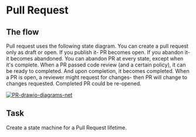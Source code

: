 # Pull Request

## The flow

Pull request uses the following state diagram. You can create a pull request only as draft or open. If you publish it- PR becomes open. If you abandon it- it becomes abandoned. You can abandon PR at every state, except when it's complete. When a PR passed code review (and a certain policy), it can be ready to completed. And upon completion, it becomes completed. When a PR is open, a reviewer might request for changes- then PR will change to changes requested. Completed PR could be re-opened.

<a href="https://ibb.co/mvgxwrz"><img src="https://i.ibb.co/VH5KZ0B/PR-drawio-diagrams-net.png" alt="PR-drawio-diagrams-net" border="0"></a>

## Task

Create a state machine for a Pull Request lifetime.

